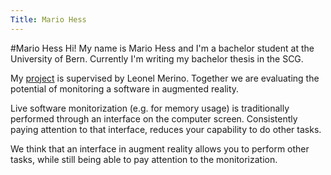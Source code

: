```yaml
---
Title: Mario Hess
---
```

#Mario Hess
Hi!
My name is Mario Hess and I'm a bachelor student at the University of Bern. Currently I'm writing my bachelor thesis in the SCG. 

My [project](%base_url%/wiki/projects/mastersbachelorsprojects/pervasive-visualization-in-ar-for-software-monitoring) is supervised by Leonel Merino. Together we are evaluating the potential of monitoring a software in augmented reality.  

Live software monitorization (e.g. for memory usage) is traditionally performed through an interface on the computer screen. Consistently paying attention to that interface, reduces your capability to do other tasks. 

We think that an interface in augment reality allows you to perform other tasks, while still being able to pay attention to the monitorization. 
